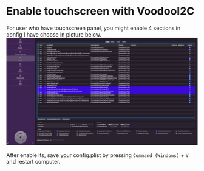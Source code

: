 # Enable touchscreen with VoodooI2C

For user who have touchscreen panel, you might enable 4 sections in config I have choose in picture below.
![lmao](https://github.com/quynkk1/e-series-skylake-hackintosh-dell/blob/main/Image/Kernel/Touchscreen-VoodooI2C.png)

After enable its, save your config.plist by pressing `Command (Windows)` + `V` and restart computer.
